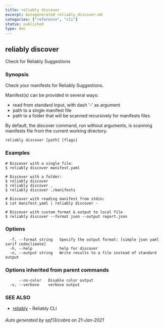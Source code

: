 ```yaml
---
title: reliably discover
excerpt: Autogenerated reliably_discover.md
categories: ["reference", "cli"]
status: published
type: doc
---
```

## reliably discover

Check for Reliably Suggestions

### Synopsis

Check your manifests for Reliably Suggestions.

Manifest(s) can be provided in several ways:
- read from standard input, with dash '-' as argument
- path to a single manifest file
- path to a folder that will be scanned recursively for manifests files

By default, the discover command, run without arguments, is scanning
manifests file from the current working directory.

```
reliably discover [path] [flags]
```

### Examples

```
# Discover with a single file:
$ reliably discover manifest.yaml

# Discover with a folder:
$ reliably discover
$ reliably discover .
$ reliably discover ./manifests

# Discover with reading manifest from stdin:
$ cat manifest.yaml | reliably discover -

# Discover with custom format & output to local file
$ reliably discover --format json --output report.json
```

### Options

```
  -f, --format string   Specify the output format: [simple json yaml sarif codeclimate]
  -h, --help            help for discover
  -o, --output string   Write results to a file instead of standard output
```

### Options inherited from parent commands

```
      --no-color   Disable color output
  -v, --verbose    verbose output
```

### SEE ALSO

* [reliably](/docs/reference/cli/reliably/)	 - Reliably CLI

###### Auto generated by spf13/cobra on 21-Jan-2021
